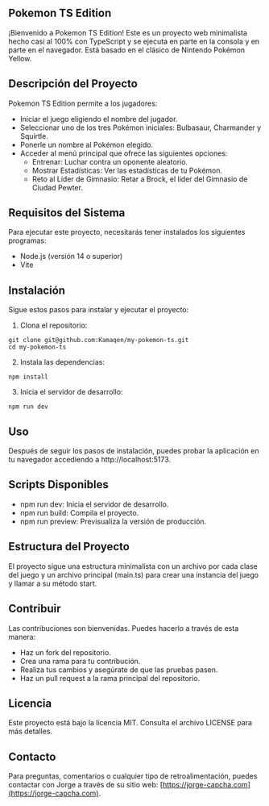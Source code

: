 ## Pokemon TS Edition

¡Bienvenido a Pokemon TS Edition! Este es un proyecto web minimalista hecho casi al 100% con TypeScript y se ejecuta en parte en la consola y en parte en el navegador. Está basado en el clásico de Nintendo Pokémon Yellow.

## Descripción del Proyecto

Pokemon TS Edition permite a los jugadores:

- Iniciar el juego eligiendo el nombre del jugador.
- Seleccionar uno de los tres Pokémon iniciales: Bulbasaur, Charmander y Squirtle.
- Ponerle un nombre al Pokémon elegido.
- Acceder al menú principal que ofrece las siguientes opciones:
  - Entrenar: Luchar contra un oponente aleatorio.
  - Mostrar Estadísticas: Ver las estadísticas de tu Pokémon.
  - Reto al Líder de Gimnasio: Retar a Brock, el líder del Gimnasio de Ciudad Pewter.

## Requisitos del Sistema

Para ejecutar este proyecto, necesitarás tener instalados los siguientes programas:

- Node.js (versión 14 o superior)
- Vite

## Instalación

Sigue estos pasos para instalar y ejecutar el proyecto:

1. Clona el repositorio:

```console
git clone git@github.com:Kamaqen/my-pokemon-ts.git
cd my-pokemon-ts
```

2. Instala las dependencias:

```console
npm install
```

3. Inicia el servidor de desarrollo:

```console
npm run dev
```

## Uso

Después de seguir los pasos de instalación, puedes probar la aplicación en tu navegador accediendo a http://localhost:5173.

## Scripts Disponibles

- npm run dev: Inicia el servidor de desarrollo.
- npm run build: Compila el proyecto.
- npm run preview: Previsualiza la versión de producción.

## Estructura del Proyecto

El proyecto sigue una estructura minimalista con un archivo por cada clase del juego y un archivo principal (main.ts) para crear una instancia del juego y llamar a su método start.

## Contribuir

Las contribuciones son bienvenidas. Puedes hacerlo a través de esta manera:

- Haz un fork del repositorio.
- Crea una rama para tu contribución.
- Realiza tus cambios y asegúrate de que las pruebas pasen.
- Haz un pull request a la rama principal del repositorio.

## Licencia

Este proyecto está bajo la licencia MIT. Consulta el archivo LICENSE para más detalles.

## Contacto

Para preguntas, comentarios o cualquier tipo de retroalimentación, puedes contactar con Jorge a través de su sitio web: [https://jorge-capcha.com](https://jorge-capcha.com).

